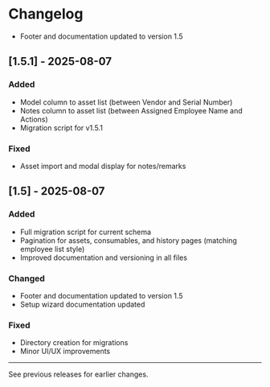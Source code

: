
# Changelog
- Footer and documentation updated to version 1.5

## [1.5.1] - 2025-08-07
### Added
- Model column to asset list (between Vendor and Serial Number)
- Notes column to asset list (between Assigned Employee Name and Actions)
- Migration script for v1.5.1
### Fixed
- Asset import and modal display for notes/remarks

## [1.5] - 2025-08-07
### Added
- Full migration script for current schema
- Pagination for assets, consumables, and history pages (matching employee list style)
- Improved documentation and versioning in all files

### Changed
- Footer and documentation updated to version 1.5
- Setup wizard documentation updated

### Fixed
- Directory creation for migrations
- Minor UI/UX improvements

---
See previous releases for earlier changes.
